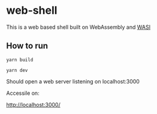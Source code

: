 # web-shell

This is a web based shell built on WebAssembly and [WASI](https://wasi.dev)

## How to run

`yarn build`

`yarn dev`

Should open a web server listening on localhost:3000

Accessile on:

[http://localhost:3000/](http://localhost:3000/)